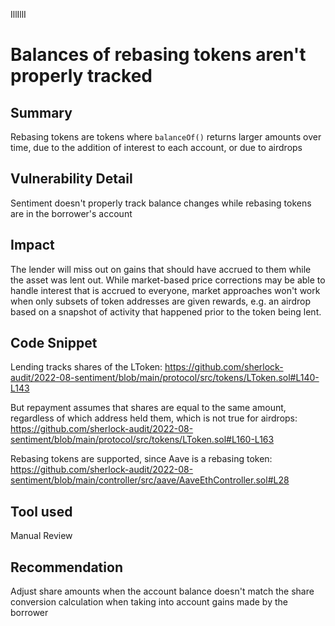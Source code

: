 IllIllI
# Balances of rebasing tokens aren't properly tracked

## Summary
Rebasing tokens are tokens where `balanceOf()` returns larger amounts over time, due to the addition of interest to each account, or due to airdrops

## Vulnerability Detail
Sentiment doesn't properly track balance changes while rebasing tokens are in the borrower's account

## Impact
The lender will miss out on gains that should have accrued to them while the asset was lent out. While market-based price corrections may be able to handle interest that is accrued to everyone, market approaches won't work when only subsets of token addresses are given rewards, e.g. an airdrop based on a snapshot of activity that happened prior to the token being lent.

## Code Snippet
Lending tracks shares of the LToken:
https://github.com/sherlock-audit/2022-08-sentiment/blob/main/protocol/src/tokens/LToken.sol#L140-L143

But repayment assumes that shares are equal to the same amount, regardless of which address held them, which is not true for airdrops:
https://github.com/sherlock-audit/2022-08-sentiment/blob/main/protocol/src/tokens/LToken.sol#L160-L163

Rebasing tokens are supported, since Aave is a rebasing token:
https://github.com/sherlock-audit/2022-08-sentiment/blob/main/controller/src/aave/AaveEthController.sol#L28
## Tool used

Manual Review

## Recommendation
Adjust share amounts when the account balance doesn't match the share conversion calculation when taking into account gains made by the borrower